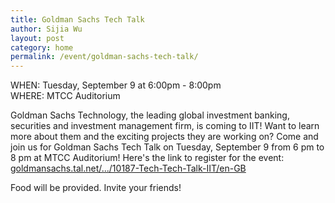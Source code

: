```yaml
---
title: Goldman Sachs Tech Talk
author: Sijia Wu
layout: post
category: home
permalink: /event/goldman-sachs-tech-talk/
---
```


WHEN: Tuesday, September 9 at 6:00pm - 8:00pm<br>
WHERE: MTCC Auditorium

Goldman Sachs Technology, the leading global investment banking, securities and investment management firm, is coming to IIT! Want to learn more about them and the exciting projects they are working on? Come and join us for Goldman Sachs Tech Talk on Tuesday, September 9 from 6 pm to 8 pm at MTCC Auditorium! Here's the link to register for the event: [goldmansachs.tal.net/.../10187-Tech-Tech-Talk-IIT/en-GB](https://goldmansachs.tal.net/vx/lang-en-GB/mobile-0/brand-2/xf-d4a563ed9984/candidate/so/pm/1/pl/3/opp/10187-Tech-Tech-Talk-IIT/en-GB)

Food will be provided. Invite your friends!

